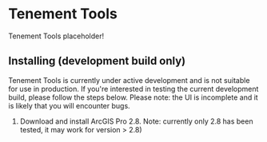# Tenement Tools
Tenement Tools placeholder!

## Installing (development build only)
Tenement Tools is currently under active development and is not suitable for use in production. If you're interested in testing the current development build, please follow the steps below. Please note: the UI is incomplete and it is likely that you will encounter bugs.
1. Download and install ArcGIS Pro 2.8. Note: currently only 2.8 has been tested, it may work for version > 2.8)
